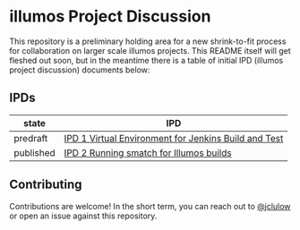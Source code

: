 # illumos Project Discussion

This repository is a preliminary holding area for a new shrink-to-fit process
for collaboration on larger scale illumos projects.  This README itself will
get fleshed out soon, but in the meantime there is a table of initial IPD
(illumos project discussion) documents below:

## IPDs

| state     | IPD |
| --------- | ------------------------------------------------------------- |
| predraft  | [IPD 1 Virtual Environment for Jenkins Build and Test](./ipd/0001/README.md) |
| published | [IPD 2 Running smatch for Illumos builds](./ipd/0002/README.md) |

## Contributing

Contributions are welcome!  In the short term, you can reach out to
[@jclulow](https://github.com/jclulow) or open an issue against this
repository.
